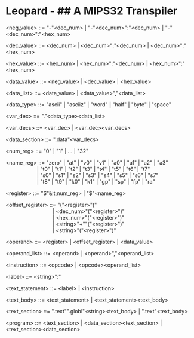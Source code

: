 # Leopard - ## A MIPS32 Transpiler

&lt;neg_value> ::= "-"&lt;dec_num> | "-"&lt;dec_num>":"&lt;dec_num> | "-"&lt;dec_num>":"&lt;hex_num>

&lt;dec_value> ::= &lt;dec_num> | &lt;dec_num>":"&lt;dec_num> | &lt;dec_num>":"&lt;hex_num>

&lt;hex_value> ::= &lt;hex_num> | &lt;hex_num>":"&lt;dec_num> | &lt;hex_num>":"&lt;hex_num>

&lt;data_value> ::= &lt;neg_value> | &lt;dec_value> | &lt;hex_value>

&lt;data_list> ::= &lt;data_value> | &lt;data_value>","&lt;data_list>

&lt;data_type> ::= "ascii" | "asciiz" | "word" | "half" | "byte" | "space"

&lt;var_dec> ::= "."&lt;data_type>&lt;data_list>

&lt;var_decs> ::= &lt;var_dec> | &lt;var_dec>&lt;var_decs>

&lt;data_section> ::= ".data"&lt;var_decs>

&lt;num_reg> ::= "0" | "1" | ... | "32"

&lt;name_reg> ::= "zero" | "at" | "v0" | "v1" | "a0" | "a1" | "a2" | "a3"  
&emsp;&emsp;&emsp;&emsp;&emsp;&emsp;| "t0" | "t1" | "t2" | "t3" | "t4" | "t5" | "t6" | "t7"  
&emsp;&emsp;&emsp;&emsp;&emsp;&emsp;| "s0" | "s1" | "s2" | "s3" | "s4" | "s5" | "s6" | "s7"  
&emsp;&emsp;&emsp;&emsp;&emsp;&emsp;| "t8" | "t9" | "k0" | "k1" | "gp" | "sp" | "fp" | "ra"

&lt;register> ::= "$"&lt;num_reg> | "$"&lt;name_reg>

&lt;offset_register> ::= "("&lt;register>")"  
&emsp;&emsp;&emsp;&emsp;&emsp;&emsp;&emsp;&emsp;&emsp;| &lt;dec_num>"("&lt;register>")"  
&emsp;&emsp;&emsp;&emsp;&emsp;&emsp;&emsp;&emsp;&emsp;| &lt;hex_num>"("&lt;register>")"  
&emsp;&emsp;&emsp;&emsp;&emsp;&emsp;&emsp;&emsp;&emsp;| &lt;string>"+""("&lt;register>")"  
&emsp;&emsp;&emsp;&emsp;&emsp;&emsp;&emsp;&emsp;&emsp;| &lt;string>"("&lt;register>")"

&lt;operand> ::= &lt;register> | &lt;offset_register> | &lt;data_value>

&lt;operand_list> ::= &lt;operand> | &lt;operand>","&lt;operand_list>

&lt;instruction> ::= &lt;opcode> | &lt;opcode>&lt;operand_list>

&lt;label> ::= &lt;string>":"

&lt;text_statement> ::= &lt;label> | &lt;instruction>

&lt;text_body> ::= &lt;text_statement> | &lt;text_statement>&lt;text_body>

&lt;text_section> ::= ".text"".globl"&lt;string>&lt;text_body> | ".text"&lt;text_body>

&lt;program> ::= &lt;text_section>
| &lt;data_section>&lt;text_section>
| &lt;text_section>&lt;data_section>
